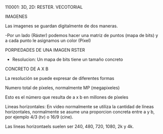 110001: 3D, 2D: RESTER. VECOTORIAL

IMAGENES

Las imagenes se guardan digitalmente de dos maneras.

-Por un lado (Ráster) podemos hacer una matriz de puntos (mapa de bits) y a cada punto le asignamos un color (Píxel)

PORPIEDADES DE UNA IMAGEN RSTER 

* Resolucion: Un mapa de bits tiene un tamaño concreto

CONCRETO DE A X B 

La resolución se puede expresar de diferentes formas

Numero total de píxeles, normalmente MP (megapixeles)

Esto es el número que resulta de a x b en millones de píxeles

Lineas horizontales: En video normalmente se utiliza la cantidad de líneas horizontales, normalmente se asume una proporcion concreta entre a y b, por ejemplo 4/3 (tv) o 16/9 (cine).

Las lineas horizontaels suelen ser 240, 480, 720, 1080, 2k y 4k.


